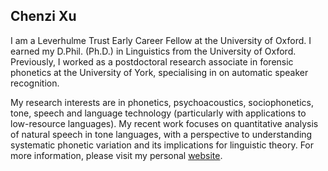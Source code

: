 ## **Chenzi Xu**

I am a Leverhulme Trust Early Career Fellow at the University of Oxford. I earned my D.Phil. (Ph.D.) in Linguistics from the University of Oxford. Previously, I worked as a postdoctoral research associate in forensic phonetics at the University of York, specialising in on automatic speaker recognition.

My research interests are in phonetics, psychoacoustics, sociophonetics, tone, speech and language technology (particularly with applications to low-resource languages). My recent work focuses on quantitative analysis of natural speech in tone languages, with a perspective to understanding systematic phonetic variation and its implications for linguistic theory. For more information, please visit my personal [website](https://chenzixu.rbind.io).

<!-- Social Media Links -->
<!-- <p>
  <a href="https://twitter.com/ChenziAmy" target="_blank"><i class="fab fa-twitter"></i> </a> |
  <a href="https://bsky.app/profile/chenzi.bsky.social" target="_blank"><i class="fab fa-bluesky"></i> </a> |
   <a href="https://scholar.google.com/citations?user=vPWjcSgAAAAJ&hl=en" target="_blank"><i class="ai ai-google-scholar"></i> </a> |
   <a href="https://github.com/chenchenzi" target="_blank"><i class="fab fa-github"></i> </a>
</p> -->
